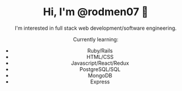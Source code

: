 <h1 align="center">Hi, I'm @rodmen07 👋</h1>
<p align="center">I'm interested in full stack web development/software engineering.</p>
<p align="center">Currently learning:</p>
<ul align="center">
  <li>Ruby/Rails</li>
  <li>HTML/CSS</li>
  <li>Javascript/React/Redux</li>
  <li>PostgreSQL/SQL</li>
  <li>MongoDB</li>
  <li>Express</li>
</ul>

